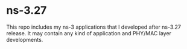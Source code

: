 # ns-3.27
This repo includes my ns-3 applications that I developed after ns-3.27 release. It may contain any kind of application and PHY/MAC layer developments.
